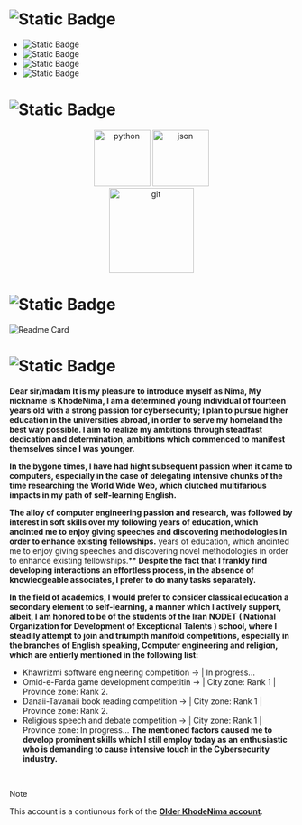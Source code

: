 
# ![Static Badge](https://img.shields.io/badge/Informations-%238B0000?style=soci&logoColor=country&color=%238B0000)



- ![Static Badge](https://img.shields.io/badge/Nima-%238B0000?style=soci&label=Name&color=%238B0000)
- ![Static Badge](https://img.shields.io/badge/14-%238B0000?style=soci&logoColor=%238B0000&label=Age&color=%238B0000)
- ![Static Badge](https://img.shields.io/badge/Iran-%238B0000?style=soci&logoColor=country&label=Motherland%20%3A%20&color=%238B0000)
- ![Static Badge](https://img.shields.io/badge/%20%20Cybersecurity-%238B0000?style=soci&logoColor=country&label=Interested%20in%20%3A%20&color=%238B0000)



# ![Static Badge](https://img.shields.io/badge/Skills_and_competencies-%238B0000?style=soci&logoColor=country&color=%238B0000)



<p align="center">
    <img src="https://github.com/KhodeNima/KhodeNima/blob/Main.Project/pictures/python.png" alt="python" width="100" />
    <img src="https://github.com/KhodeNima/KhodeNima/blob/Main.Project/pictures/json.png" alt="json" width="100" />
    <br>
    <img src="https://github.com/KhodeNima/KhodeNima/blob/Main.Project/pictures/git.png" alt="git" width="150" />

</p>


</pre>


# ![Static Badge](https://img.shields.io/badge/Currently_working_on:-%238B0000?style=soci&logoColor=country&color=%238B0000)



![Readme Card](https://github-readme-stats.vercel.app/api/pin/?username=KhodeNima&repo=NyvoNetHunter&theme=shadow_red)
    


# ![Static Badge](https://img.shields.io/badge/Description-%238B0000?style=soci&logoColor=country&color=%238B0000)


**Dear sir/madam
It is my pleasure to introduce myself as Nima, My nickname is KhodeNima, I am a determined young individual of fourteen years old with a strong passion for cybersecurity; I plan to pursue higher education in the universities abroad, in order to serve my homeland the best way possible. I aim to realize my ambitions through steadfast dedication and determination, ambitions which
commenced to manifest themselves since I was younger.**

**In the bygone times, I have had hight subsequent passion when it came to computers, especially in the case of
delegating intensive chunks of the time researching the World Wide Web, which clutched multifarious impacts in my path of
self-learning English.**

**The alloy of computer engineering passion and research, was followed by interest in soft skills over my following
years of education, which anointed me to enjoy giving speeches and discovering methodologies in order to enhance existing fellowships.**
years of education, which anointed me to enjoy giving speeches and discovering novel methodologies in order to enhance existing fellowships.**
**Despite the fact that I frankly find developing interactions an effortless process, in the absence of knowledgeable associates,
I prefer to do many tasks separately.**

**In the field of academics, I would prefer to consider classical education a secondary element to self-learning, a manner which
I actively support, albeit, I am honored to be of the students of the Iran NODET ( National Organization for Development of Exceptional Talents )
school, where I steadily attempt to join and triumpth manifold competitions, especially in the branches of English speaking, 
Computer engineering and religion, which are entierly mentioned in the following list:**
- Khawrizmi software engineering competition -> | In progress...
- Omid-e-Farda game development competitin -> | City zone: Rank 1 | Province zone: Rank 2.
- Danaii-Tavanaii book reading competition -> | City zone: Rank 1 | Province zone: Rank 2.
- Religious speech and debate competition ->  | City zone: Rank 1 | Province zone: In progress...
**The mentioned factors caused me to develop prominent skills which I still employ today as an enthusiastic who is
demanding to cause intensive touch in the Cybersecurity industry.**


<br>


> [!NOTE]
> This account is a contiunous fork of the [**Older KhodeNima account**](https://github.com/KhodeNima).
